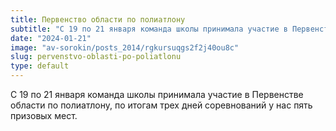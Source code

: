 ```yaml
---
title: Первенство области по полиатлону
subtitle: "С 19 по 21 января команда школы принимала участие в Первенстве области по полиатлону, по итогам трех дней соревнований у нас пять призовых мест."
date: "2024-01-21"
image: "av-sorokin/posts_2014/rgkursuqgs2f2j40ou8c"
slug: pervenstvo-oblasti-po-poliatlonu
type: default
---
```

С 19 по 21 января команда школы принимала участие в Первенстве области по полиатлону, по итогам трех дней соревнований у нас пять призовых мест.